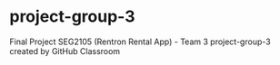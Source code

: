 # project-group-3
Final Project SEG2105 (Rentron Rental App) - Team 3
project-group-3 created by GitHub Classroom

